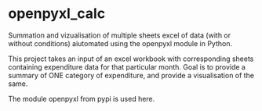 # openpyxl_calc
Summation and vizualisation of multiple sheets excel of data (with or without conditions) aiutomated using the openpyxl module in Python.

This project takes an input of an excel workbook with corresponding sheets containing expenditure data for that particular month. Goal is to provide a summary of ONE category of expenditure, and provide a visualisation of the same.

The module openpyxl from pypi is used here.
